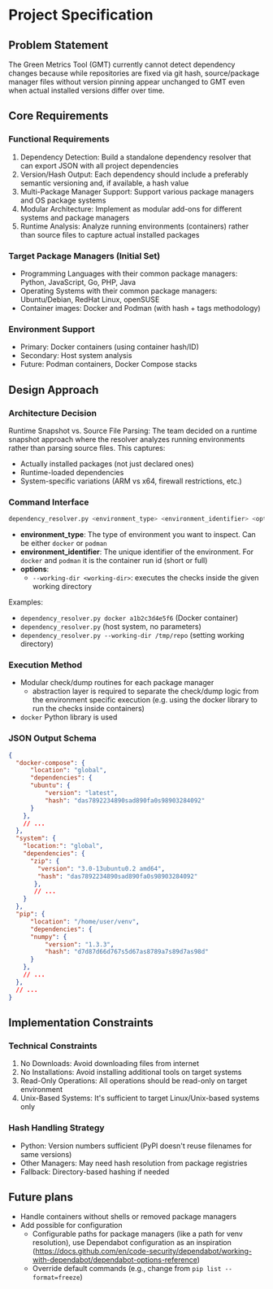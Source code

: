 # Project Specification

## Problem Statement

The Green Metrics Tool (GMT) currently cannot detect dependency changes because while repositories are fixed via git hash, source/package manager files without version pinning appear unchanged to GMT even when actual installed versions differ over time.

## Core Requirements

### Functional Requirements

1. Dependency Detection: Build a standalone dependency resolver that can export JSON with all project dependencies
2. Version/Hash Output: Each dependency should include a preferably semantic versioning and, if available, a hash value
3. Multi-Package Manager Support: Support various package managers and OS package systems
4. Modular Architecture: Implement as modular add-ons for different systems and package managers
5. Runtime Analysis: Analyze running environments (containers) rather than source files to capture actual installed packages

### Target Package Managers (Initial Set)

- Programming Languages with their common package managers: Python, JavaScript, Go, PHP, Java
- Operating Systems with their common package managers: Ubuntu/Debian, RedHat Linux, openSUSE
- Container images: Docker and Podman (with hash + tags methodology)

### Environment Support

- Primary: Docker containers (using container hash/ID)
- Secondary: Host system analysis
- Future: Podman containers, Docker Compose stacks

## Design Approach

### Architecture Decision

Runtime Snapshot vs. Source File Parsing: The team decided on a runtime snapshot approach where the resolver analyzes running environments rather than parsing source files. This captures:

- Actually installed packages (not just declared ones)
- Runtime-loaded dependencies
- System-specific variations (ARM vs x64, firewall restrictions, etc.)

### Command Interface

```sh
dependency_resolver.py <environment_type> <environment_identifier> <options>
```

- **environment_type**: The type of environment you want to inspect. Can be either `docker` or `podman`
- **environment_identifier**: The unique identifier of the environment. For `docker` and `podman` it is the container run id (short or full)
- **options**:
  - `--working-dir <working-dir>`: executes the checks inside the given working directory

Examples:

- `dependency_resolver.py docker a1b2c3d4e5f6` (Docker container)
- `dependency_resolver.py` (host system, no parameters)
- `dependency_resolver.py --working-dir /tmp/repo` (setting working directory)

### Execution Method

- Modular check/dump routines for each package manager
  - abstraction layer is required to separate the check/dump logic from the environment specific execution (e.g. using the docker library to run the checks inside containers)
- `docker` Python library is used

### JSON Output Schema

```json
{
  "docker-compose": {
      "location": "global",
      "dependencies": {
      "ubuntu": {
          "version": "latest",
          "hash": "das7892234890sad890fa0s98903284092"
      }
    },
    // ...
  },
  "system": {
    "location:": "global",
    "dependencies": {
      "zip": {
        "version": "3.0-13ubuntu0.2 amd64",
        "hash": "das7892234890sad890fa0s98903284092"
       },
       // ...
    }
  },
  "pip": {
      "location": "/home/user/venv",
      "dependencies": {
      "numpy": {
          "version": "1.3.3",
          "hash": "d7d87d66d767s5d67as8789a7s89d7as98d"
      }
    },
    // ...
  },
  // ...
}
```

## Implementation Constraints

### Technical Constraints

1. No Downloads: Avoid downloading files from internet
2. No Installations: Avoid installing additional tools on target systems
3. Read-Only Operations: All operations should be read-only on target environment
4. Unix-Based Systems: It's sufficient to target Linux/Unix-based systems only

### Hash Handling Strategy

- Python: Version numbers sufficient (PyPI doesn't reuse filenames for same versions)
- Other Managers: May need hash resolution from package registries
- Fallback: Directory-based hashing if needed

## Future plans

- Handle containers without shells or removed package managers
- Add possible for configuration
  - Configurable paths for package managers (like a path for venv resolution), use Dependabot configuration as an inspiration (<https://docs.github.com/en/code-security/dependabot/working-with-dependabot/dependabot-options-reference>)
  - Override default commands (e.g., change from `pip list --format=freeze`)
